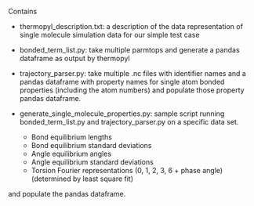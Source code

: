 Contains

* thermopyl_description.txt: a description of the data representation of single molecule simulation data for our simple test case

* bonded_term_list.py: take multiple parmtops and generate a pandas dataframe as output by thermopyl

* trajectory_parser.py: take multiple .nc files with identifier names and a pandas dataframe with property names for single atom bonded properties (including the atom numbers) and populate those property pandas dataframe.

* generate_single_molecule_properties.py: sample script running bonded_term_list.py and trajectory_parser.py on a specific data set.

  * Bond equilibrium lengths
  * Bond equilibrium standard deviations
  * Angle equilibrium angles
  * Angle equilibrium standard deviations
  * Torsion Fourier representations (0, 1, 2, 3, 6 + phase angle) (determined by least square fit)

and populate the pandas dataframe.
